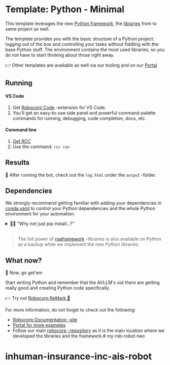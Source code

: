 # Template: Python - Minimal

This template leverages the new [Python framework](https://github.com/robocorp/robocorp), the [libraries](https://github.com/robocorp/robocorp/blob/master/docs/README.md#python-libraries) from to same project as well.

The template provides you with the basic structure of a Python project: logging out of the box and controlling your tasks without fiddling with the base Python stuff. The environment contains the most used libraries, so you do not have to start thinking about those right away. 

👉 Other templates are available as well via our tooling and on our [Portal](https://robocorp.com/portal/tag/template)

## Running

#### VS Code
1. Get [Robocorp Code](https://robocorp.com/docs/developer-tools/visual-studio-code/extension-features) -extension for VS Code.
1. You'll get an easy-to-use side panel and powerful command-palette commands for running, debugging, code completion, docs, etc.

#### Command line

1. [Get RCC](https://github.com/robocorp/rcc?tab=readme-ov-file#getting-started)
1. Use the command: `rcc run`

## Results

🚀 After running the bot, check out the `log.html` under the `output` -folder.

## Dependencies

We strongly recommend getting familiar with adding your dependencies in [conda.yaml](conda.yaml) to control your Python dependencies and the whole Python environment for your automation.

<details>
  <summary>🙋‍♂️ "Why not just pip install...?"</summary>

Think of [conda.yaml](conda.yaml) as an equivalent of the requirements.txt, but much better. 👩‍💻 With `conda.yaml`, you are not just controlling your PyPI dependencies; you control the complete Python environment, which makes things repeatable and easy.

👉 You will probably need to run your code on another machine quite soon, so by using `conda.yaml`:
- You can avoid `Works on my machine` -cases
- You do not need to manage Python installations on all the machines
- You can control exactly which version of Python your automation will run on 
  - You'll also control the pip version to avoid dep. resolution changes
- No need for venv, pyenv, ... tooling and knowledge sharing inside your team.
- Define dependencies in conda.yaml, let our tooling do the heavy lifting.
- You get all the content of [conda-forge](https://prefix.dev/channels/conda-forge) without any extra tooling

> Dive deeper with [these](https://github.com/robocorp/rcc/blob/master/docs/recipes.md#what-is-in-condayaml) resources.

</details>
<br/>

> The full power of [rpaframework](https://robocorp.com/docs/python/rpa-framework) -libraries is also available on Python as a backup while we implement the new Python libraries.

## What now?

🚀 Now, go get'em

Start writing Python and remember that the AI/LLM's out there are getting really good and creating Python code specifically.

👉 Try out [Robocorp ReMark 💬](https://chat.robocorp.com)

For more information, do not forget to check out the following:
- [Robocorp Documentation -site](https://robocorp.com/docs)
- [Portal for more examples](https://robocorp.com/portal)
- Follow our main [robocorp -repository](https://github.com/robocorp/robocorp) as it is the main location where we developed the libraries and the framework.# my-rsb-robot-two
# inhuman-insurance-inc-ais-robot
